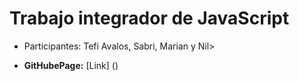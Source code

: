 # Trabajo integrador de JavaScript

* Participantes: Tefi Avalos, Sabri, Marian y Nil>

* **GitHubePage:** [Link] ()